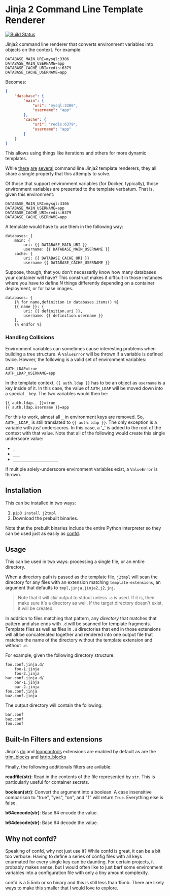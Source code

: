 # Jinja 2 Command Line Template Renderer

[![Build Status](https://travis-ci.org/ikogan/j2tmpl.svg?branch=master)](https://travis-ci.org/ikogan/j2tmpl)

Jinja2 command line renderer that converts environment variables
into objects on the context. For example:

```
DATABASE_MAIN_URI=mysql:3306
DATABASE_MAIN_USERNAME=app
DATABASE_CACHE_URI=redis:6379
DATABASE_CACHE_USERNAME=app
```

Becomes:

```json
{
    "database": {
        "main": {
            "uri": "mysql:3306",
            "username": "app"
        },
        "cache": {
            "uri": "redis:6379",
            "username": "app"
        }
    }
}
```

This allows using things like iterations and others for more
dynamic templates.

While [there](https://sudo.isl.co/shinto-cli/)
[are](https://github.com/kolypto/j2cli)
[several](https://github.com/mattrobenolt/jinja2-cli) command line
Jinja2 template renderers, they all share a single property that this
attempts to solve.

Of those that support environment variables (for Docker, typically),
those environment variables are presented to the template verbatum.
That is, given this environment:

```
DATABASE_MAIN_URI=mysql:3306
DATABASE_MAIN_USERNAME=app
DATABASE_CACHE_URI=redis:6379
DATABASE_CACHE_USERNAME=app
```

A template would have to use them in the following way:

```jinja
databases: {
    main: {
        uri: {{ DATABASE_MAIN_URI }}
        username: {{ DATABASE_MAIN_USERNAME }}
    cache: {
        uri: {{ DATABASE_CACHE_URI }}
        username {{ DATABASE_CACHE_USERNAME }}
```

Suppose, though, that you don't necessarily know how many databases
your container will have? This construct makes it diffcult in those
instances where you have to define *N* things differently depending
on a container deployment, or for base images.

```jinja
databases: {
    {% for name,definition in databases.items() %}
    {{ name }}: {
        uri: {{ definition.uri }},
        username: {{ definition.username }}
    },
    {% endfor %}
```

### Handling Collisions

Environment variables can sometimes cause interesting
problems when building a tree structure. A `ValueError` will
be thrown if a variable is defined twice. Howver, the following
is a valid set of environment variables:

```
AUTH_LDAP=true
AUTH_LDAP_USERNAME=app
```

In the template context, `{{ auth.ldap }}` has to be an object as
`username` is a key inside of it. In this case, the value of
`AUTH_LDAP` will be moved down into a special `_` key. The two
variables would then be:

```jinja
{{ auth.ldap._ }}=true
{{ auth.ldap.username }}=app
```

For this to work, almost all `_` in environment keys are removed.
So, `AUTH__LDAP_` is still translated to `{{ auth.ldap }}`. The only
exception is a variable with *just* underscores. In this case, a '_'
is added to the root of the context with that value. Note that all
of the following would create this single underscore value:

- `_`
- `___`
- `____________________`

If multiple solely-underscore environment variables exist, a `ValueError`
is thrown.

## Installation

This can be installed in two ways:

1. `pip3 install j2tmpl`
2. Download the prebuilt binaries.

Note that the prebuilt binaries include the entire Python interpreter
so they can be used just as easily as
[confd](https://github.com/kelseyhightower/confd).

## Usage

This can be used in two ways: processing a single file, or an entire directory.

When a directory path is passed as the template file,
`j2tmpl` will scan the directory for any files with
an extension matching `template-extensions`, an argument that
defaults to `tmpl,jinja,jinja2,j2,jnj`.

> Note that it will _still_ output to stdout unless `-o` is used.
> If it is, then make sure it's a directory as well. If the
> target directory doesn't exist, it will be created.

In addition to files matching that pattern, any _directory_
that matches that pattern and also ends with `.d` will be
scanned for template fragments. Template files as well
as files in `.d` directories that end in those extensions will
all be concatenated together and rendered into one output file
that matches the name of the directory without the template
extension and without `.d`.

For example, given the following directory structure:

```
foo.conf.jinja.d/
    foo-1.jinja
    foo-2.jinja
bar.conf.jinja.d/
    bar-1.jinja
    bar-2.jinja
foo.conf.jinja
baz.conf.jinja
```

The output directory will contain the following:

```
bar.conf
baz.conf
foo.conf
```

## Built-In Filters and extensions

Jinja's [do](http://jinja.pocoo.org/docs/2.10/extensions/#expression-statement)
and [loopcontrols](http://jinja.pocoo.org/docs/2.10/extensions/#loop-controls)
extensions are enabled by default as are
the [trim_blocks](http://jinja.pocoo.org/docs/2.10/api/#jinja2.Environment)
and [lstrip_blocks](http://jinja.pocoo.org/docs/2.10/api/#jinja2.Environment)

Finally, the following additionals filters are avilable:

**readfile(str)**:
    Read in the contents of the file represented by `str`. This is particularly
    useful for container secrets.

**boolean(str)**:
    Convert the argument into a boolean. A case insensitive comparison to
    "true", "yes", "on", and "1" will return `True`. Everything else is false.

**b64encode(str)**:
    Base 64 encode the value.

**b64decode(str)**:
    Base 64 decode the value.

## Why not confd?

Speaking of confd, why not just use it? While confd is great, it can
be a bit too verbose. Having to define a series of config files with
all keys enurmated for every single key can be daunting. For certain
projects, it probably makes sense, but I would often like to just
barf some environment variables into a configuration file with only
a tiny amount complexity.

confd is a 5.5mb or so binary and this is still less than 15mb. There are likely
ways to make this smaller that I would love to explore.
